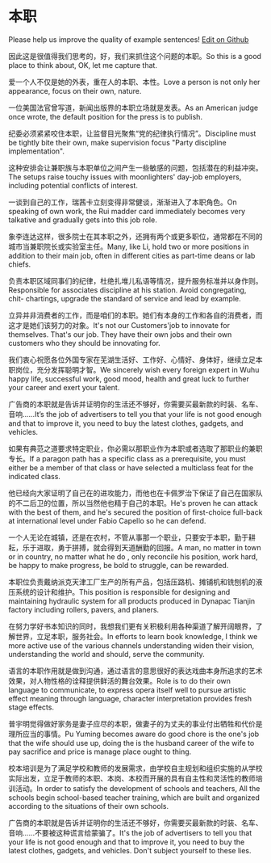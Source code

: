 # 本职

Please help us improve the quality of example sentences! [Edit on Github](https://github.com/jiyushe/jiyu-example-sentence-source/blob/main/chinese/benzhi.md)

<p><span class="chinese">因此这是很值得我们思考的，好，我们来抓住这个问题的本职。</span><span class="english">So this is a good place to think about, OK, let me capture that.</span></p>

<p><span class="chinese">爱一个人不仅是她的外表，重在人的本职、本性。</span><span class="english">Love a person is not only her appearance, focus on their own, nature.</span></p>

<p><span class="chinese">一位美国法官曾写道，新闻出版界的本职立场就是发表。</span><span class="english">As an American judge once wrote, the default position for the press is to publish.</span></p>

<p><span class="chinese">纪委必须紧紧咬住本职，让监督目光聚焦“党的纪律执行情况”。</span><span class="english">Discipline must be tightly bite their own, make supervision focus "Party discipline implementation".</span></p>

<p><span class="chinese">这种安排会让兼职族与本职单位之间产生一些敏感的问题，包括潜在的利益冲突。</span><span class="english">The setups raise touchy issues with moonlighters' day-job employers, including potential conflicts of interest.</span></p>

<p><span class="chinese">一谈到自己的工作，瑞茜卡立刻变得非常健谈，渐渐进入了本职角色。</span><span class="english">On speaking of own work, the Rui madder card immediately becomes very talkative and gradually gets into this job role.</span></p>

<p><span class="chinese">象李连达这样，很多院士在其本职之外，还拥有两个或更多职位，通常都在不同的城市当兼职院长或实验室主任。</span><span class="english">Many, like Li, hold two or more positions in addition to their main job, often in different cities as part-time deans or lab chiefs.</span></p>

<p><span class="chinese">负责本职区域同事们的纪律，杜绝扎堆儿私语等情况，提升服务标准并以身作则。</span><span class="english">Responsible for associates discipline at his station. Avoid congregating, chit- chartings, upgrade the standard of service and lead by example.</span></p>

<p><span class="chinese">立异并非消费者的工作，而是咱们的本职。她们有本身的工作和各自的消费者，而这才是她们该努力的对象。</span><span class="english">It's not our Customers'job to innovate for themselves. That's our job. They have their own jobs and their own customers who they should be innovating for.</span></p>

<p><span class="chinese">我们衷心祝愿各位外国专家在芜湖生活好、工作好、心情好、身体好，继续立足本职岗位，充分发挥聪明才智。</span><span class="english">We sincerely wish every foreign expert in Wuhu happy life, successful work, good mood, health and great luck to further your career and exert your talent.</span></p>

<p><span class="chinese">广告商的本职就是告诉并证明你的生活还不够好，你需要买最新款的时装、名车、音响……</span><span class="english">It’s the job of advertisers to tell you that your life is not good enough and that to improve it, you need to buy the latest clothes, gadgets, and vehicles.</span></p>

<p><span class="chinese">如果有典范之道要求特定职业，你必需以那职业作为本职或者选取了那职业的兼职专长。</span><span class="english">If a paragon path has a specific class as a prerequisite, you must either be a member of that class or have selected a multiclass feat for the indicated class.</span></p>

<p><span class="chinese">他已经向大家证明了自己在的进攻能力，而他也在卡佩罗治下保证了自己在国家队的不二后卫的位置，所以当然他也精于自己的本职。</span><span class="english">He's proven he can attack with the best of them, and he's secured the position of first-choice full-back at international level under Fabio Capello so he can defend.</span></p>

<p><span class="chinese">一个人无论在城镇，还是在农村，不管从事那一个职业，只要安于本职，勤于耕耘，乐于进取，勇于拼搏，就会得到天道酬勤的回报。</span><span class="english">A man, no matter in town or in country, no matter what he do , only reconcile his position, work hard, be happy to make progress, be bold to struggle, can be rewarded.</span></p>

<p><span class="chinese">本职位负责戴纳派克天津工厂生产的所有产品，包括压路机、摊铺机和铣刨机的液压系统的设计和维护。</span><span class="english">This position is responsible for designing and maintaining hydraulic system for all products produced in Dynapac Tianjin factory including rollers, pavers, and planers.</span></p>

<p><span class="chinese">在努力学好书本知识的同时，我想我们更有关积极利用各种渠道了解开阔眼界，了解世界，立足本职，服务社会。</span><span class="english">In efforts to learn book knowledge, I think we more active use of the various channels understanding widen their vision, understanding the world and should, serve the community.</span></p>

<p><span class="chinese">语言的本职作用就是做到沟通，通过语言的意思很好的表达戏曲本身所追求的艺术效果，对人物性格的诠释提供鲜活的舞台效果。</span><span class="english">Role is to do their own language to communicate, to express opera itself well to pursue artistic effect meaning through language, character interpretation provides fresh stage effects.</span></p>

<p><span class="chinese">普宇明觉得做好家务是妻子应尽的本职，做妻子的为丈夫的事业付出牺牲和代价是理所应当的事情。</span><span class="english">Pu Yuming becomes aware do good chore is the one's job that the wife should use up, doing the is the husband career of the wife to pay sacrifice and price is manage place ought to thing.</span></p>

<p><span class="chinese">校本培训是为了满足学校和教师的发展需求，由学校自主规划和组织实施的从学校实际出发，立足于教师的本职、本岗、本校而开展的具有自主性和灵活性的教师培训活动。</span><span class="english">In order to satisfy the development of schools and teachers, All the schools begin school-based teacher training, which are built and organized according to the situations of their own schools.</span></p>

<p><span class="chinese">广告商的本职就是告诉并证明你的生活还不够好，你需要买最新款的时装、名车、音响……不要被这种谎言给蒙骗了。</span><span class="english">It's the job of advertisers to tell you that your life is not good enough and that to improve it, you need to buy the latest clothes, gadgets, and vehicles. Don't subject yourself to these lies.</span></p>

